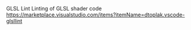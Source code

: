 GLSL Lint
Linting of GLSL shader code
https://marketplace.visualstudio.com/items?itemName=dtoplak.vscode-glsllint